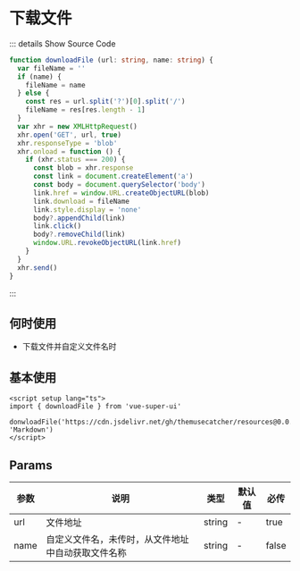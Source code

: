 # 下载文件<BackTop />

::: details  Show Source Code

```ts
function downloadFile (url: string, name: string) {
  var fileName = ''
  if (name) {
    fileName = name
  } else {
    const res = url.split('?')[0].split('/')
    fileName = res[res.length - 1]
  }
  var xhr = new XMLHttpRequest()
  xhr.open('GET', url, true)
  xhr.responseType = 'blob'
  xhr.onload = function () {
    if (xhr.status === 200) {
      const blob = xhr.response
      const link = document.createElement('a')
      const body = document.querySelector('body')
      link.href = window.URL.createObjectURL(blob)
      link.download = fileName
      link.style.display = 'none'
      body?.appendChild(link)
      link.click()
      body?.removeChild(link)
      window.URL.revokeObjectURL(link.href)
    }
  }
  xhr.send()
}
```

:::

## 何时使用

- 下载文件并自定义文件名时

## 基本使用

```vue
<script setup lang="ts">
import { downloadFile } from 'vue-super-ui'

donwloadFile('https://cdn.jsdelivr.net/gh/themusecatcher/resources@0.0.3/Markdown.pdf', 'Markdown')
</script>
```

## Params

参数 | 说明 | 类型 | 默认值 | 必传
-- | -- | -- | -- | --
url | 文件地址 | string | - | true
name | 自定义文件名，未传时，从文件地址中自动获取文件名称 | string | - | false
